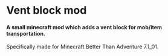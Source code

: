 # Vent block mod

#### A small minecraft mod which adds a vent block for mob/item transportation. 

Specifically made for Minecraft Better Than Adventure 7.1_01.
